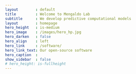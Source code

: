 ```yaml
---
layout        : default
title         : Welcome to Mengaldo Lab
subtitle      : We develop predictive computational models
layout        : homepage
hero_height   : is-medium
hero_image    : /images/hero_hp.jpg
hero_darken   : false
hero_align    : left
hero_link     : /software/
hero_link_text: Our open-source software
hero_caption  :
show_sidebar  : false
# hero_height: is-fullheight
---
```

